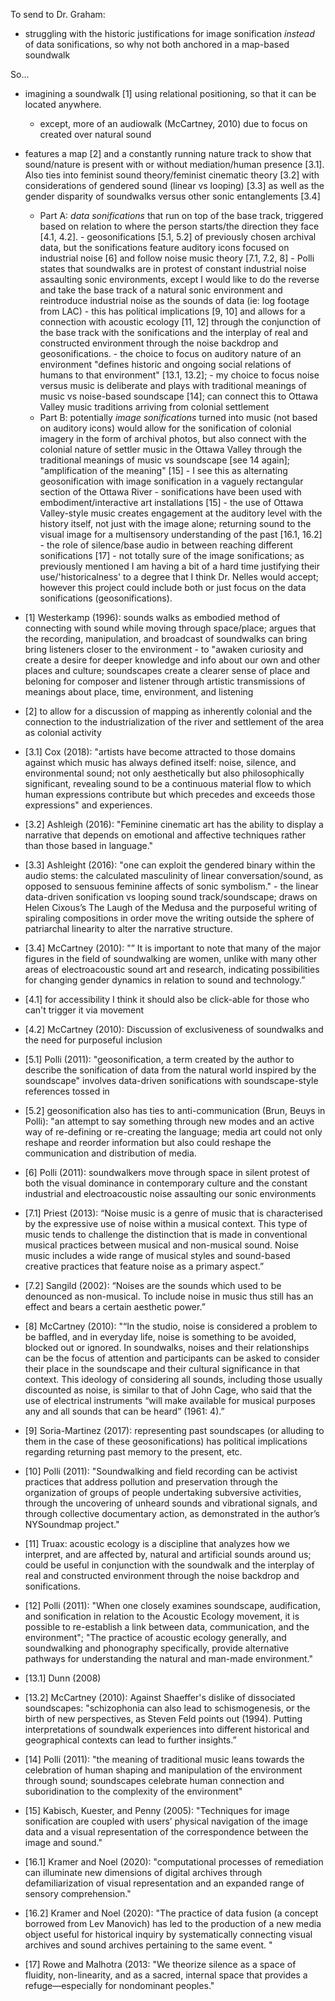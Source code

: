 To send to Dr. Graham:

- struggling with the historic justifications for image sonification *instead* of data sonifications, so why not both anchored in a map-based soundwalk

So...
- imagining a soundwalk [1] using relational positioning, so that it can be located anywhere.
    - except, more of an audiowalk (McCartney, 2010) due to focus on created over natural sound
- features a map [2] and a constantly running nature track to show that sound/nature is present with or without mediation/human presence [3.1]. Also ties into feminist sound theory/feminist cinematic theory [3.2] with considerations of gendered sound (linear vs looping) [3.3] as well as the gender disparity of soundwalks versus other sonic entanglements [3.4]
  - Part A: *data sonifications* that run on top of the base track, triggered based on relation to where the person starts/the direction they face [4.1, 4.2].
        - geosonifications [5.1, 5.2] of previously chosen archival data, but the sonifications feature auditory icons focused on industrial noise [6] and follow noise music theory [7.1, 7.2, 8]
        - Polli states that soundwalks are in protest of constant industrial noise assaulting sonic environments, except I would like to do the reverse and take the base track of a natural sonic environment and reintroduce industrial noise as the sounds of data (ie: log footage from LAC)
          - this has political implications [9, 10] and allows for a connection with acoustic ecology [11, 12] through the conjunction of the base track with the sonifications and the interplay of real and constructed environment through the noise backdrop and geosonifications.
        - the choice to focus on auditory nature of an environment "defines historic and ongoing social relations of humans to that environment" [13.1, 13.2]; 
        - my choice to focus noise versus music is deliberate and plays with traditional meanings of music vs noise-based soundscape [14]; can connect this to Ottawa Valley music traditions arriving from colonial settlement  
  - Part B: potentially *image sonifications* turned into music (not based on auditory icons) would allow for the sonification of colonial imagery in the form of archival photos, but also connect with the colonial nature of settler music in the Ottawa Valley through the traditional meanings of music vs soundscape [see 14 again]; "amplification of the meaning" [15]
        - I see this as alternating geosonification with image sonification in a vaguely rectangular section of the Ottawa River
        - sonifications have been used with embodiment/interactive art installations [15]
        - the use of Ottawa Valley-style music creates engagement at the auditory level with the history itself, not just with the image alone; returning sound to the visual image for a multisensory understanding of the past [16.1, 16.2]
        - the role of silence/base audio in between reaching different sonifications [17]
        - not totally sure of the image sonifications; as previously mentioned I am having a bit of a hard time justifying their use/'historicalness' to a degree that I think Dr. Nelles would accept; however this project could include both or just focus on the data sonifications (geosonifications).




- [1] Westerkamp (1996): sounds walks as embodied method of connecting with sound while moving through space/place; argues that the recording, manipulation, and broadcast of soundwalks can bring bring listeners closer to the environment - to "awaken curiosity and create a desire for deeper knowledge and info about our own and other places and culture; soundscapes create a clearer sense of place and beloning for composer and listener through artistic transmissions of meanings about place, time, environment, and listening

- [2] to allow for a discussion of mapping as inherently colonial and the connection to the industrialization of the river and settlement of the area as colonial activity 

- [3.1] Cox (2018): "artists have become attracted to those domains against which music has always defined itself: noise, silence, and environmental sound; not only aesthetically but also philosophically significant, revealing sound to be a continuous material flow to which human expressions contribute but which precedes and exceeds those expressions" and experiences.

- [3.2] Ashleigh (2016): "Feminine cinematic art has the ability to display a narrative that depends on emotional and affective techniques rather than those based in language."

- [3.3] Ashleight (2016): "one can exploit the gendered binary within the audio stems: the calculated masculinity of linear conversation/sound, as opposed to sensuous feminine affects of sonic symbolism." - the linear data-driven sonification vs looping sound track/soundscape; draws on Helen Cixous’s The Laugh of the Medusa and the purposeful writing of spiraling compositions in order move the writing outside the sphere of patriarchal linearity to alter the narrative structure.

- [3.4] McCartney (2010): "” It is important to note that many of the major figures in the field of soundwalking are women, unlike with many other areas of electroacoustic sound art and research, indicating possibilities for changing gender dynamics in relation to sound and technology.”

- [4.1] for accessibility I think it should also be click-able for those who can't trigger it via movement

- [4.2] McCartney (2010): Discussion of exclusiveness of soundwalks and the need for purposeful inclusion

- [5.1] Polli (2011): "geosonification, a term created by the author to describe the sonification of data from the natural world inspired by the soundscape" involves data-driven sonifications with soundscape-style references tossed in

- [5.2] geosonification also has ties to anti-communication (Brun, Beuys in Polli): "an attempt to say something through new modes and an active way of re-defining or re-creating the language; media art could not only reshape and reorder information but also could reshape the communication and distribution of media.

- [6] Polli (2011): soundwalkers move through space in silent protest of both the visual dominance in contemporary culture and the constant industrial and electroacoustic noise assaulting our sonic environments

- [7.1] Priest (2013): “Noise music is a genre of music that is characterised by the expressive use of noise within a musical context. This type of music tends to challenge the distinction that is made in conventional musical practices between musical and non-musical sound. Noise music includes a wide range of musical styles and sound-based creative practices that feature noise as a primary aspect.”

- [7.2] Sangild (2002): “Noises are the sounds which used to be denounced as non-musical. To include noise in music thus still has an effect and bears a certain aesthetic power.”

- [8] McCartney (2010): "“In the studio, noise is considered a problem to be baffled, and in everyday life, noise is something to be avoided, blocked out or ignored. In soundwalks, noises and their relationships can be the focus of attention and participants can be asked to consider their place in the soundscape and their cultural significance in that context. This ideology of considering all sounds, including those usually discounted as noise, is similar to that of John Cage, who said that the use of electrical instruments “will make available for musical purposes any and all sounds that can be heard” (1961: 4).”

- [9] Soria-Martinez (2017): representing past soundscapes (or alluding to them in the case of these geosonifications) has political implications regarding returning past memory to the present, etc.

- [10] Polli (2011): "Soundwalking and field recording can be activist practices that address pollution and preservation through the organization of groups of people undertaking subversive activities, through the uncovering of unheard sounds and vibrational signals, and through collective documentary action, as demonstrated in the author’s NYSoundmap project."

- [11] Truax: acoustic ecology is a discipline that analyzes how we interpret, and are affected by, natural and artificial sounds around us; could be useful in conjunction with the soundwalk and the interplay of real and constructed environment through the noise backdrop and sonifications.

- [12] Polli (2011): "When one closely examines soundscape, audification, and sonification in relation to the Acoustic Ecology movement, it is possible to re-establish a link between data, communication, and the environment"; "The practice of acoustic ecology generally, and soundwalking and phonography specifically, provide alternative pathways for understanding the natural and man-made environment."

- [13.1] Dunn (2008) 

- [13.2] McCartney (2010): Against Shaeffer's dislike of dissociated soundscapes: "schizophonia can also lead to schismogenesis, or the birth of new perspectives, as Steven Feld points out (1994). Putting interpretations of soundwalk experiences into different historical and geographical contexts can lead to further insights.”

- [14] Polli (2011): "the meaning of traditional music leans towards the celebration of human shaping and manipulation of the environment through sound; soundscapes celebrate human connection and suboridination to the complexity of the environment"

- [15] Kabisch, Kuester, and Penny (2005): "Techniques  for  image sonification are  coupled  with users’  physical  navigation of  the  image  data  and  a  visual  representation  of  the correspondence  between  the  image  and  sound."

- [16.1] Kramer and Noel (2020): "computational processes of remediation can illuminate new dimensions of digital archives through defamiliarization of visual representation and an expanded range of sensory comprehension."

- [16.2] Kramer and Noel (2020): "The practice of data fusion (a concept borrowed from Lev Manovich) has led to the production of a new media object useful for historical inquiry by systematically connecting visual archives and sound archives pertaining to the same event. "

- [17] Rowe and Malhotra (2013: "We theorize silence as a space of fluidity, non-linearity, and as a sacred, internal space that provides a refuge—especially for nondominant peoples."

